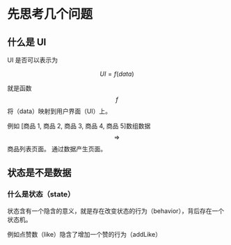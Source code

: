 <!--
 * @Author: Elton Zheng
 * @Date: 2020-08-01 09:34:07
 * @LastEditTime: 2020-08-01 09:37:04
 * @LastEditors: Please set LastEditors
 * @Description: In User Settings Edit
 * @FilePath: /react-hooks/content/ch01.md
-->

# 先思考几个问题

## 什么是 UI

UI 是否可以表示为

$$ UI = f(data)$$

就是函数 $$f$$ 将（data）映射到用户界面（UI）上。

例如 [商品 1, 商品 2, 商品 3, 商品 4, 商品 5]数组数据 $$ \Rightarrow$$ 商品列表页面。 通过数据产生页面。

## 状态是不是数据

### 什么是状态（state）

状态含有一个隐含的意义，就是存在改变状态的行为（behavior），背后存在一个状态机。

例如点赞数（like）隐含了增加一个赞的行为（addLike）
